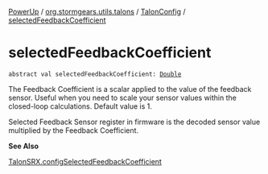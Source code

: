 [PowerUp](../../index.md) / [org.stormgears.utils.talons](../index.md) / [TalonConfig](index.md) / [selectedFeedbackCoefficient](./selected-feedback-coefficient.md)

# selectedFeedbackCoefficient

`abstract val selectedFeedbackCoefficient: `[`Double`](https://kotlinlang.org/api/latest/jvm/stdlib/kotlin/-double/index.html)

The Feedback Coefficient is a scalar applied to the value of the feedback sensor. Useful when you need to scale
your sensor values within the closed-loop calculations. Default value is 1.

Selected Feedback Sensor register in firmware is the decoded sensor value multiplied by the Feedback Coefficient.

**See Also**

[TalonSRX.configSelectedFeedbackCoefficient](#)

